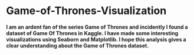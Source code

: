 # Game-of-Thrones-Visualization
**I am an ardent fan of the series Game of Thrones and incidently I found a dataset of Game Of Thrones in Kaggle. I have made some interesting visualizations using Seaborn and Matplotlib. I hope this analysis gives a clear understanding about the Game of Thrones dataset.**
